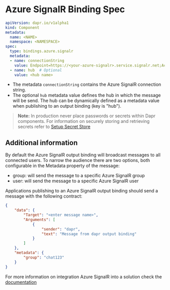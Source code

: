 # Azure SignalR Binding Spec

```yaml
apiVersion: dapr.io/v1alpha1
kind: Component
metadata:
  name: <NAME>
  namespace: <NAMESPACE>
spec:
  type: bindings.azure.signalr
  metadata:
  - name: connectionString
    value: Endpoint=https://<your-azure-signalr>.service.signalr.net;AccessKey=<your-access-key>;Version=1.0;
  - name: hub  # Optional
    value: <hub name>
```

- The metadata `connectionString` contains the Azure SignalR connection string.
- The optional `hub` metadata value defines the hub in which the message will be send. The hub can be dynamically defined as a metadata value when publishing to an output binding (key is "hub").

> **Note:** In production never place passwords or secrets within Dapr components. For information on securely storing and retrieving secrets refer to [Setup Secret Store](../../../howto/setup-secret-store)

## Additional information

By default the Azure SignalR output binding will broadcast messages to all connected users. To narrow the audience there are two options, both configurable in the Metadata property of the message:

- group: will send the message to a specific Azure SignalR group
- user: will send the message to a specific Azure SignalR user

Applications publishing to an Azure SignalR output binding should send a message with the following contract:

```json
{
    "data": {
        "Target": "<enter message name>",
        "Arguments": [
            {
                "sender": "dapr",
                "text": "Message from dapr output binding"
            }
        ]
    },
    "metadata": {
        "group": "chat123"
    }
}
```

For more information on integration Azure SignalR into a solution check the [documentation](https://docs.microsoft.com/en-us/azure/azure-signalr/)